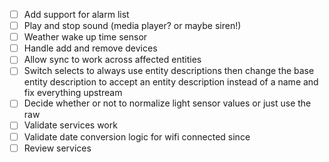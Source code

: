- [ ] Add support for alarm list
- [ ] Play and stop sound (media player? or maybe siren!)
- [ ] Weather wake up time sensor
- [ ] Handle add and remove devices
- [ ] Allow sync to work across affected entities
- [ ] Switch selects to always use entity descriptions then change the base entity description to accept an entity description instead of a name and fix everything upstream
- [ ] Decide whether or not to normalize light sensor values or just use the raw
- [ ] Validate services work
- [ ] Validate date conversion logic for wifi connected since
- [ ] Review services
